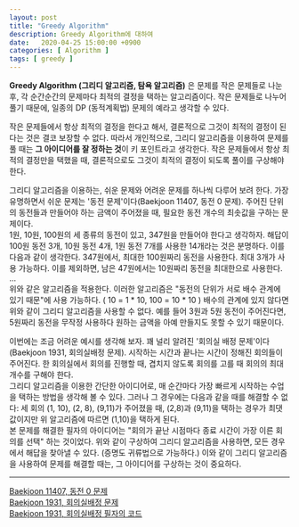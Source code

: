 ```yaml
---
layout: post
title: "Greedy Algorithm"
description: Greedy Algorithm에 대하여
date:   2020-04-25 15:00:00 +0900
categories: [ Algorithm ]
tags: [ greedy ]
---
```


 **Greedy Algorithm (그리디 알고리즘, 탐욕 알고리즘)** 은 문제를 작은 문제들로 나눈 후, 각 순간순간의 문제마다 최적의 결정을 택하는 알고리즘이다. 작은 문제들로 나누어 풀기 때문에, 일종의 DP (동적계획법) 문제의 예라고 생각할 수 있다.
<!-- more -->
 작은 문제들에서 항상 최적의 결정을 한다고 해서, 결론적으로 그것이 최적의 결정이 된다는 것은 결코 보장할 수 없다. 따라서 개인적으로, 그리디 알고리즘을 이용하여 문제를 풀 때는 **그 아이디어를 잘 정하는 것**이 키 포인트라고 생각한다. 작은 문제들에서 항상 최적의 결정만을 택했을 때, 결론적으로도 그것이 최적의 결정이 되도록 풀이를 구상해야 한다.

 그리디 알고리즘을 이용하는, 쉬운 문제와 어려운 문제를 하나씩 다루어 보려 한다. 가장 유명하면서 쉬운 문제는 '동전 문제'이다(Baekjoon 11407, 동전 0 문제). 주어진 단위의 동전들과 만들어야 하는 금액이 주어졌을 때, 필요한 동전 개수의 최솟값을 구하는 문제이다.  
 1원, 10원, 100원의 세 종류의 동전이 있고, 347원을 만들어야 한다고 생각하자. 해답이 100원 동전 3개, 10원 동전 4개, 1원 동전 7개를 사용한 14개라는 것은 분명하다. 이를 다음과 같이 생각한다. 347원에서, 최대한 100원짜리 동전을 사용한다. 최대 3개가 사용 가능하다. 이를 제외하면, 남은 47원에서는 10원짜리 동전을 최대한으로 사용한다. ...  
 위와 같은 알고리즘을 적용한다. 이러한 알고리즘은 "동전의 단위가 서로 배수 관계에 있기 때문"에 사용 가능하다. ( 10 = 1 * 10, 100 = 10 * 10 ) 배수의 관계에 있지 않다면 위와 같이 그리디 알고리즘을 사용할 수 없다. 예를 들어 3원과 5원 동전이 주어진다면, 5원짜리 동전을 무작정 사용하다 원하는 금액을 아예 만들지도 못할 수 있기 때문이다. 

 이번에는 조금 어려운 예시를 생각해 보자. 꽤 널리 알려진 '회의실 배정 문제'이다(Baekjoon 1931, 회의실배정 문제). 시작하는 시간과 끝나는 시간이 정해진 회의들이 주어진다. 한 회의실에서 회의를 진행할 때, 겹치지 않도록 회의를 고를 때 회의의 최대 개수를 구해야 한다.  
 그리디 알고리즘을 이용한 간단한 아이디어로, 매 순간마다 가장 빠르게 시작하는 수업을 택하는 방법을 생각해 볼 수 있다. 그러나 그 경우에는 다음과 같을 때를 해결할 수 없다: 세 회의 (1, 10), (2, 8), (9,11)가 주어졌을 때, (2,8)과 (9,11)을 택하는 경우가 최댓값이지만 위 알고리즘에 따르면 (1,10)을 택하게 된다.  
 본 문제를 해결한 필자의 아이디어는 "회의가 끝난 시점마다 종료 시간이 가장 이른 회의를 선택" 하는 것이었다. 위와 같이 구상하여 그리디 알고리즘을 사용하면, 모든 경우에서 해답을 찾아낼 수 있다. (증명도 귀류법으로 가능하다.) 이와 같이 그리디 알고리즘을 사용하여 문제를 해결할 때는, 그 아이디어를 구상하는 것이 중요하다.

 ----
[Baekjoon 11407, 동전 0 문제][prob1]  
[Baekjoon 1931, 회의실배정 문제][prob2]  
[Baekjoon 1931, 회의실배정 필자의 코드][my]

[prob1]: https://www.acmicpc.net/problem/11047
[prob2]: https://www.acmicpc.net/problem/1931 
[my]: https://yxxshin.github.io/category/baekjoon/Baekjoon-1931/ 